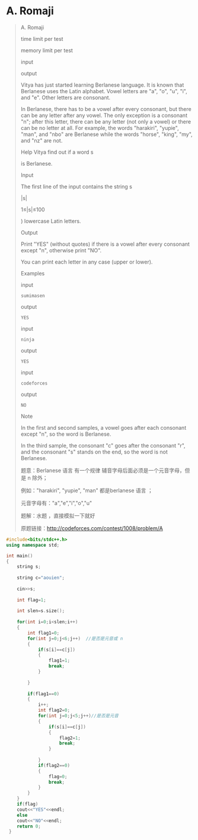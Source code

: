 # A. Romaji

> A. Romaji
>
> time limit per test
>
> memory limit per test
>
> input
>
> output
>
> Vitya has just started learning Berlanese language. It is known that Berlanese uses the Latin alphabet. Vowel letters are "a", "o", "u", "i", and "e". Other letters are consonant.
>
> In  Berlanese, there has to be a vowel after every consonant, but there can  be any letter after any vowel. The only exception is a consonant "n"; after this letter, there can be any letter (not only a vowel) or there can be no letter at all. For example, the words "harakiri", "yupie", "man", and "nbo" are Berlanese while the words "horse", "king", "my", and "nz" are not.
>
> Help Vitya find out if a word s
>
>  is Berlanese.
>
> Input
>
> The first line of the input contains the string s
>
> |s|
>
> 1≤|s|≤100
>
> ) lowercase Latin letters.
>
> Output
>
> Print "YES" (without quotes) if there is a vowel after every consonant except "n", otherwise print "NO".
>
> You can print each letter in any case (upper or lower).
>
> Examples
>
> input
>
> ```
> sumimasen
> ```
>
> output
>
> ```
> YES
> ```
>
> input
>
> ```
> ninja
> ```
>
> output
>
> ```
> YES
> ```
>
> input
>
> ```
> codeforces
> ```
>
> output
>
> ```
> NO
> ```
>
> Note
>
> In the first and second samples, a vowel goes after each consonant except "n", so the word is Berlanese.
>
> In the third sample, the consonant "c" goes after the consonant "r", and the consonant "s" stands on the end, so the word is not Berlanese.
>
>   
>
> 题意：Berlanese 语言 有一个规律 辅音字母后面必须是一个元音字母，但是  n    除外；
>
> 例如："harakiri", "yupie", "man" 都是berlanese 语言  ；
>
> 元音字母有："a","e","i","o","u"
>
> 题解：水题 ，直接模拟一下就好
>
> 原题链接：http://codeforces.com/contest/1008/problem/A











```c++
#include<bits/stdc++.h>
using namespace std;

int main()
{
	string s;
	
	string c="aouien";
	
	cin>>s;
	
	int flag=1;
	
	int slen=s.size();
	
	for(int i=0;i<slen;i++)
	{
		int flag1=0;
		for(int j=0;j<6;j++)  //是否是元音或 n
		{
			if(s[i]==c[j])
			{
				flag1=1;
				break;
			}
			
		}
		
		if(flag1==0)
		{
			i++;
			int flag2=0;
			for(int j=0;j<5;j++)//是否是元音
			{
				if(s[i]==c[j])
				{
					flag2=1;
					break;
				}
				
			}
			if(flag2==0)
			{
				flag=0;
				break;
			}
		}
	}
	if(flag)
	cout<<"YES"<<endl;
	else
	cout<<"NO"<<endl;
	return 0;
 } 
```

